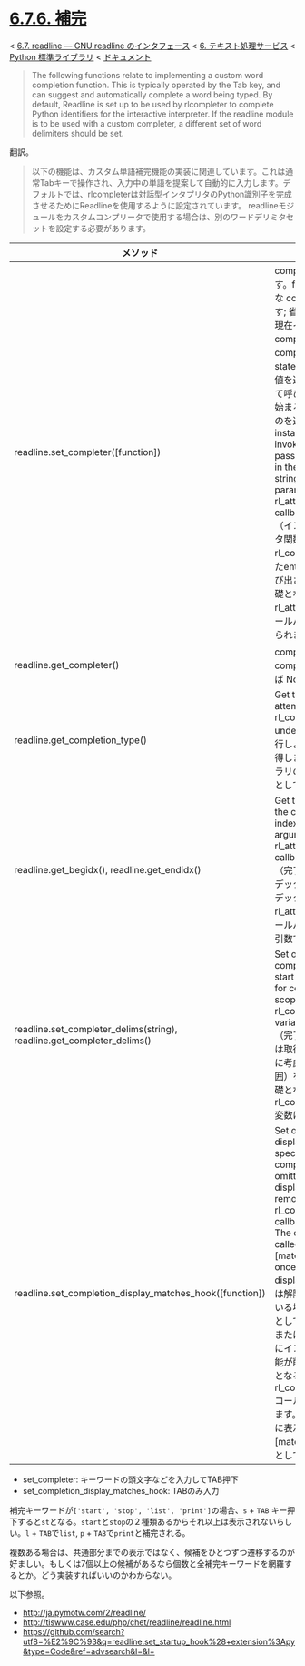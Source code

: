 # [6.7.6. 補完](https://docs.python.jp/3/library/readline.html#completion)

< [6.7. readline — GNU readline のインタフェース](https://docs.python.jp/3/library/readline.html) < [6. テキスト処理サービス](https://docs.python.jp/3/library/text.html#text-processing-services) < [Python 標準ライブラリ](https://docs.python.jp/3/library/index.html#the-python-standard-library) < [ドキュメント](https://docs.python.jp/3/index.html)

> The following functions relate to implementing a custom word completion function. This is typically operated by the Tab key, and can suggest and automatically complete a word being typed. By default, Readline is set up to be used by rlcompleter to complete Python identifiers for the interactive interpreter. If the readline module is to be used with a custom completer, a different set of word delimiters should be set.

翻訳。

> 以下の機能は、カスタム単語補完機能の実装に関連しています。これは通常Tabキーで操作され、入力中の単語を提案して自動的に入力します。デフォルトでは、rlcompleterは対話型インタプリタのPython識別子を完成させるためにReadlineを使用するように設定されています。 readlineモジュールをカスタムコンプリータで使用する場合は、別のワードデリミタセットを設定する必要があります。

メソッド|説明
--------|----
readline.set_completer([function])|completer 関数を設定または削除します。function が指定された場合、新たな completer 関数として用いられます; 省略された場合や None の場合、現在インストールされている completer 関数は削除されます。completer 関数は function(text, state) の形式で、関数が文字列でない値を返すまで state を 0, 1, 2, ..., にして呼び出します。この関数は text から始まる補完結果として次に来そうなものを返さなければなりません。The installed completer function is invoked by the entry_func callback passed to rl_completion_matches() in the underlying library. The text string comes from the first parameter to the rl_attempted_completion_function callback of the underlying library.（インストールされているコンプリータ関数は、基礎となるライブラリのrl_completion_matches（）に渡されたentry_funcコールバックによって呼び出されます。テキスト文字列は、基礎となるライブラリのrl_attempted_completion_functionコールバックの最初のパラメータから得られます。）
readline.get_completer()|completer 関数を取得します。completer 関数が設定されていなければ None を返します。
readline.get_completion_type()|Get the type of completion being attempted. This returns the rl_completion_type variable in the underlying library as an integer.（実行しようとしている補完のタイプを取得します。これは、基礎となるライブラリのrl_completion_type変数を整数として返します。）
readline.get_begidx(), readline.get_endidx()|Get the beginning or ending index of the completion scope. These indexes are the start and end arguments passed to the rl_attempted_completion_function callback of the underlying library.（完了スコープの開始または終了インデックスを取得します。これらのインデックスは、基礎となるライブラリのrl_attempted_completion_functionコールバックに渡される開始引数と終了引数です。）
readline.set_completer_delims(string), readline.get_completer_delims()|Set or get the word delimiters for completion. These determine the start of the word to be considered for completion (the completion scope). These functions access the rl_completer_word_break_characters variable in the underlying library.（完了のために区切り文字を設定または取得します。これらは、完了のために考慮すべき単語の開始点（完了範囲）を決定する。これらの関数は、基礎となるライブラリのrl_completer_word_break_characters変数にアクセスします。）
readline.set_completion_display_matches_hook([function])|Set or remove the completion display function. If function is specified, it will be used as the new completion display function; if omitted or None, any completion display function already installed is removed. This sets or clears the rl_completion_display_matches_hook callback in the underlying library. The completion display function is called as function(substitution, [matches], longest_match_length) once each time matches need to be displayed.（完了表示機能を設定または解除します。 functionが指定されている場合、それは新しい補完表示関数として使用されます。省略した場合、またはNoneを指定した場合は、すでにインストールされている完了表示機能が削除されます。これにより、基礎となるライブラリのrl_completion_display_matches_hookコールバックが設定またはクリアされます。補完表示関数は、一致するたびに表示される必要がある関数（代入、[matches]、longest_match_length）として呼び出されます。）

* set_completer: キーワードの頭文字などを入力してTAB押下
* set_completion_display_matches_hook: TABのみ入力

補完キーワードが`['start', 'stop', 'list', 'print']`の場合、`s` + `TAB` キー押下すると`st`となる。`start`と`stop`の２種類あるからそれ以上は表示されないらしい。`l` + `TAB`で`list`, `p` + `TAB`で`print`と補完される。

複数ある場合は、共通部分までの表示ではなく、候補をひとつずつ遷移するのが好ましい。もしくは7個以上の候補があるなら個数と全補完キーワードを網羅するとか。どう実装すればいいのかわからない。


以下参照。

* http://ja.pymotw.com/2/readline/
* http://tiswww.case.edu/php/chet/readline/readline.html
* https://github.com/search?utf8=%E2%9C%93&q=readline.set_startup_hook%28+extension%3Apy&type=Code&ref=advsearch&l=&l=

